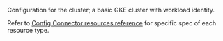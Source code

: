 Configuration for the cluster; a basic GKE cluster with workload
identity.

Refer to [Config Connector resources reference](https://cloud.google.com/config-connector/docs/reference/overview)
for specific spec of each resource type.
